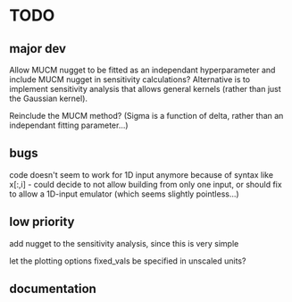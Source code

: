 # TODO

## major dev
Allow MUCM nugget to be fitted as an independant hyperparameter and include MUCM nugget in sensitivity calculations? Alternative is to implement sensitivity analysis that allows general kernels (rather than just the Gaussian kernel).

Reinclude the MUCM method? (Sigma is a function of delta, rather than an independant fitting parameter...)

## bugs
code doesn't seem to work for 1D input anymore because of syntax like x[:,i] - could decide to not allow building from only one input, or should fix to allow a 1D-input emulator (which seems slightly pointless...)

## low priority
add nugget to the sensitivity analysis, since this is very simple

let the plotting options fixed_vals be specified in unscaled units?

## documentation
